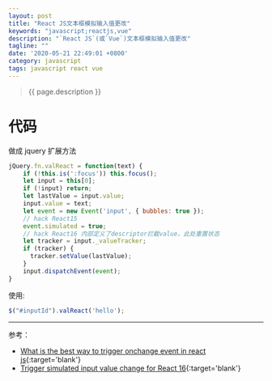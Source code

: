 ```yaml
---
layout: post
title: "React JS文本框模拟输入值更改"
keywords: "javascript;reactjs,vue"
description: "`React JS`(或`Vue`)文本框模拟输入值更改"
tagline: ""
date: '2020-05-21 22:49:01 +0800'
category: javascript
tags: javascript react vue
---
```

> {{ page.description }}

# 代码

做成 jquery 扩展方法

```js
jQuery.fn.valReact = function(text) {
    if (!this.is(':focus')) this.focus();
    let input = this[0];
    if (!input) return;
    let lastValue = input.value;
    input.value = text;
    let event = new Event('input', { bubbles: true });
    // hack React15
    event.simulated = true;
    // hack React16 内部定义了descriptor拦截value，此处重置状态
    let tracker = input._valueTracker;
    if (tracker) {
      tracker.setValue(lastValue);
    }
    input.dispatchEvent(event);
}
```

使用:
```js
$("#inputId").valReact('hello');
```

---
参考：
- [What is the best way to trigger onchange event in react js](https://stackoverflow.com/questions/23892547/what-is-the-best-way-to-trigger-onchange-event-in-react-js
){:target='blank'}
- [Trigger simulated input value change for React 16](https://github.com/facebook/react/issues/11488){:target='blank'}
